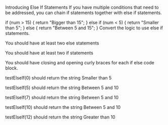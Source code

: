 Introducing Else If Statements
If you have multiple conditions that need to be addressed, you can chain if statements together with else if statements.

if (num > 15) {
  return "Bigger than 15";
} else if (num < 5) {
  return "Smaller than 5";
} else {
  return "Between 5 and 15";
}
Convert the logic to use else if statements.

You should have at least two else statements

You should have at least two if statements

You should have closing and opening curly braces for each if else code block.

testElseIf(0) should return the string Smaller than 5

testElseIf(5) should return the string Between 5 and 10

testElseIf(7) should return the string Between 5 and 10

testElseIf(10) should return the string Between 5 and 10

testElseIf(12) should return the string Greater than 10